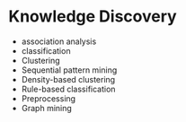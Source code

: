 # Knowledge Discovery
- association analysis
- classification
- Clustering
- Sequential pattern mining
- Density-based clustering
- Rule-based classification
- Preprocessing
- Graph mining
